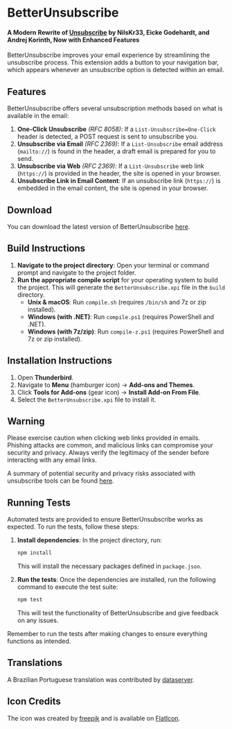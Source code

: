 # BetterUnsubscribe

#### A Modern Rewrite of [Unsubscribe](https://addons.thunderbird.net/en-us/thunderbird/addon/unsub/) by NilsKr33, Eicke Godehardt, and Andrej Korinth, Now with Enhanced Features

BetterUnsubscribe improves your email experience by streamlining the unsubscribe process. This extension adds a button to your navigation bar, which appears whenever an unsubscribe option is detected within an email.

## Features

BetterUnsubscribe offers several unsubscription methods based on what is available in the email:

1. **One-Click Unsubscribe** _(RFC 8058)_: If a `List-Unsubscribe=One-Click` header is detected, a POST request is sent to unsubscribe you.
2. **Unsubscribe via Email** _(RFC 2369)_: If a `List-Unsubscribe` email address (`mailto://`) is found in the header, a draft email is prepared for you to send.
3. **Unsubscribe via Web** _(RFC 2369)_: If a `List-Unsubscribe` web link (`https://`) is provided in the header, the site is opened in your browser.
4. **Unsubscribe Link in Email Content**: If an unsubscribe link (`https://`) is embedded in the email content, the site is opened in your browser.

## Download
You can download the latest version of BetterUnsubscribe [here](https://github.com/LucBennett/BetterUnsubscribe/releases/latest).

## Build Instructions

1. **Navigate to the project directory**: Open your terminal or command prompt and navigate to the project folder.
2. **Run the appropriate compile script** for your operating system to build the project. This will generate the `BetterUnsubscribe.xpi` file in the `build` directory.
   - **Unix & macOS**: Run `compile.sh` (requires `/bin/sh` and 7z or zip installed).
   - **Windows (with .NET)**: Run `compile.ps1` (requires PowerShell and .NET).
   - **Windows (with 7z/zip)**: Run `compile-z.ps1` (requires PowerShell and 7z or zip installed).

## Installation Instructions

1. Open **Thunderbird**.
2. Navigate to **Menu** (hamburger icon) -> **Add-ons and Themes**.
3. Click **Tools for Add-ons** (gear icon) -> **Install Add-on From File**.
4. Select the `BetterUnsubscribe.xpi` file to install it.

## Warning

Please exercise caution when clicking web links provided in emails. Phishing attacks are common, and malicious links can compromise your security and privacy. Always verify the legitimacy of the sender before interacting with any email links.

A summary of potential security and privacy risks associated with unsubscribe tools can be found [here](./Security%20Concerns.md).

## Running Tests

Automated tests are provided to ensure BetterUnsubscribe works as expected. To run the tests, follow these steps:

1. **Install dependencies**: In the project directory, run:
   ```bash
   npm install
   ```
   This will install the necessary packages defined in `package.json`.

2. **Run the tests**: Once the dependencies are installed, run the following command to execute the test suite:
   ```bash
   npm test
   ```
   This will test the functionality of BetterUnsubscribe and give feedback on any issues.

Remember to run the tests after making changes to ensure everything functions as intended.

## Translations

A Brazilian Portuguese translation was contributed by [dataserver](https://github.com/dataserver).

## Icon Credits

The icon was created by [freepik](https://www.freepik.com) and is available on [FlatIcon](https://www.flaticon.com/free-icon/email_121931).
